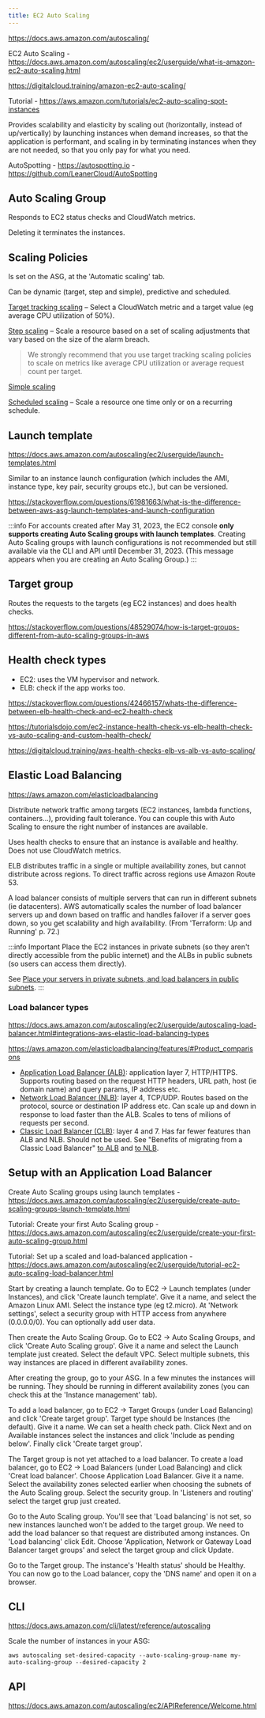 ```yaml
---
title: EC2 Auto Scaling
---
```


https://docs.aws.amazon.com/autoscaling/

EC2 Auto Scaling - https://docs.aws.amazon.com/autoscaling/ec2/userguide/what-is-amazon-ec2-auto-scaling.html

https://digitalcloud.training/amazon-ec2-auto-scaling/

Tutorial - https://aws.amazon.com/tutorials/ec2-auto-scaling-spot-instances

Provides scalability and elasticity by scaling out (horizontally, instead of up/vertically) by launching instances when demand increases, so that the application is performant, and scaling in by terminating instances when they are not needed, so that you only pay for what you need.

AutoSpotting - https://autospotting.io - https://github.com/LeanerCloud/AutoSpotting

## Auto Scaling Group

Responds to EC2 status checks and CloudWatch metrics.

Deleting it terminates the instances.

## Scaling Policies

Is set on the ASG, at the 'Automatic scaling' tab.

Can be dynamic (target, step and simple), predictive and scheduled.

[Target tracking scaling](https://docs.aws.amazon.com/autoscaling/ec2/userguide/as-scaling-target-tracking.html) – Select a CloudWatch metric and a target value (eg average CPU utilization of 50%).

[Step scaling](https://docs.aws.amazon.com/autoscaling/ec2/userguide/as-scaling-simple-step.html) – Scale a resource based on a set of scaling adjustments that vary based on the size of the alarm breach.

> We strongly recommend that you use target tracking scaling policies to scale on metrics like average CPU utilization or average request count per target.

[Simple scaling](https://docs.aws.amazon.com/autoscaling/ec2/userguide/as-scaling-simple-step.html)

[Scheduled scaling](https://docs.aws.amazon.com/autoscaling/ec2/userguide/ec2-auto-scaling-scheduled-scaling.html) – Scale a resource one time only or on a recurring schedule.

## Launch template

https://docs.aws.amazon.com/autoscaling/ec2/userguide/launch-templates.html

Similar to an instance launch configuration (which includes the AMI, instance type, key pair, security groups etc.), but can be versioned.

https://stackoverflow.com/questions/61981663/what-is-the-difference-between-aws-asg-launch-templates-and-launch-configuration

:::info
For accounts created after May 31, 2023, the EC2 console **only supports creating Auto Scaling groups with launch templates**. Creating Auto Scaling groups with launch configurations is not recommended but still available via the CLI and API until December 31, 2023. (This message appears when you are creating an Auto Scaling Group.)
:::

## Target group

Routes the requests to the targets (eg EC2 instances) and does health checks.

https://stackoverflow.com/questions/48529074/how-is-target-groups-different-from-auto-scaling-groups-in-aws

## Health check types

- EC2: uses the VM hypervisor and network.
- ELB: check if the app works too.

https://stackoverflow.com/questions/42466157/whats-the-difference-between-elb-health-check-and-ec2-health-check

https://tutorialsdojo.com/ec2-instance-health-check-vs-elb-health-check-vs-auto-scaling-and-custom-health-check/

https://digitalcloud.training/aws-health-checks-elb-vs-alb-vs-auto-scaling/

## Elastic Load Balancing

https://aws.amazon.com/elasticloadbalancing

Distribute network traffic among targets (EC2 instances, lambda functions, containers...), providing fault tolerance. You can couple this with Auto Scaling to ensure the right number of instances are available.

Uses health checks to ensure that an instance is available and healthy. Does not use CloudWatch metrics.

ELB distributes traffic in a single or multiple availability zones, but cannot distribute across regions. To direct traffic across regions use Amazon Route 53.

A load balancer consists of multiple servers that can run in different subnets (ie datacenters). AWS automatically scales the number of load balancer servers up and down based on traffic and handles failover if a server goes down, so you get scalability and high availability. (From 'Terraform: Up and Running' p. 72.)

:::info Important
Place the EC2 instances in private subnets (so they aren't directly accessible from the public internet) and the ALBs in public subnets (so users can access them directly).

See [Place your servers in private subnets, and load balancers in public subnets](/aws/vpc#place-your-servers-in-private-subnets-and-load-balancers-in-public-subnets).
:::

### Load balancer types

https://docs.aws.amazon.com/autoscaling/ec2/userguide/autoscaling-load-balancer.html#integrations-aws-elastic-load-balancing-types

https://aws.amazon.com/elasticloadbalancing/features/#Product_comparisons

- [Application Load Balancer (ALB)](https://docs.aws.amazon.com/elasticloadbalancing/latest/application/introduction.html): application layer 7, HTTP/HTTPS. Supports routing based on the request HTTP headers, URL path, host (ie domain name) and query params, IP address etc.
- [Network Load Balancer (NLB)](https://docs.aws.amazon.com/elasticloadbalancing/latest/network/introduction.html): layer 4, TCP/UDP. Routes based on the protocol, source or destination IP address etc. Can scale up and down in response to load faster than the ALB. Scales to tens of milions of requests per second.
- [Classic Load Balancer (CLB)](https://docs.aws.amazon.com/elasticloadbalancing/latest/classic/introduction.html): layer 4 and 7. Has far fewer features than ALB and NLB. Should not be used. See "Benefits of migrating from a Classic Load Balancer" [to ALB](https://docs.aws.amazon.com/elasticloadbalancing/latest/application/introduction.html#application-load-balancer-benefits) and [to NLB](https://docs.aws.amazon.com/elasticloadbalancing/latest/network/introduction.html#network-load-balancer-benefits).

## Setup with an Application Load Balancer

Create Auto Scaling groups using launch templates - https://docs.aws.amazon.com/autoscaling/ec2/userguide/create-auto-scaling-groups-launch-template.html

Tutorial: Create your first Auto Scaling group - https://docs.aws.amazon.com/autoscaling/ec2/userguide/create-your-first-auto-scaling-group.html

Tutorial: Set up a scaled and load-balanced application - https://docs.aws.amazon.com/autoscaling/ec2/userguide/tutorial-ec2-auto-scaling-load-balancer.html

Start by creating a launch template. Go to EC2 → Launch templates (under Instances), and click 'Create launch template'. Give it a name, and select the Amazon Linux AMI. Select the instance type (eg t2.micro). At 'Network settings', select a security group with HTTP access from anywhere (0.0.0.0/0). You can optionally add user data.

Then create the Auto Scaling Group. Go to EC2 → Auto Scaling Groups, and click 'Create Auto Scaling group'. Give it a name and select the Launch template just created. Select the default VPC. Select multiple subnets, this way instances are placed in different availability zones.

After creating the group, go to your ASG. In a few minutes the instances will be running. They should be running in different availability zones (you can check this at the 'Instance management' tab).

To add a load balancer, go to EC2 → Target Groups (under Load Balancing) and click 'Create target group'. Target type should be Instances (the default). Give it a name. We can set a health check path. Click Next and on Available instances select the instances and click 'Include as pending below'. Finally click 'Create target group'.

The Target group is not yet attached to a load balancer. To create a load balancer, go to EC2 → Load Balancers (under Load Balancing) and click 'Creat load balancer'. Choose Application Load Balancer. Give it a name. Select the availability zones selected earlier when choosing the subnets of the Auto Scaling group. Select the security group. In 'Listeners and routing' select the target grup just created.

Go to the Auto Scaling group. You'll see that 'Load balancing' is not set, so new instances launched won't be added to the target group. We need to add the load balancer so that request are distributed among instances. On 'Load balancing' click Edit. Choose 'Application, Network or Gateway Load Balancer target groups' and select the target group and click Update.

Go to the Target group. The instance's 'Health status' should be Healthy. You can now go to the Load balancer, copy the 'DNS name' and open it on a browser.

## CLI

https://docs.aws.amazon.com/cli/latest/reference/autoscaling

Scale the number of instances in your ASG:

```shell
aws autoscaling set-desired-capacity --auto-scaling-group-name my-auto-scaling-group --desired-capacity 2
```

## API

https://docs.aws.amazon.com/autoscaling/ec2/APIReference/Welcome.html
